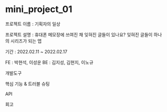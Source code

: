 # mini_project_01

프로젝트 이름 : 기획자의 일상

프로젝트 설명 : 휴대폰 메모장에 쓰여진 채 잊혀진 글들이 있나요? 잊혀진 글들이 하나의 시리즈가 되는 앱

기간 : 2022.02.11 ~ 2022.02.17

FE : 박현석, 이성운 
BE : 김지성, 김현지, 이노규

개발도구

핵심 기능 & 트러블 슈팅

API

회고
